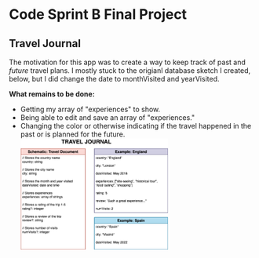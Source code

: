 # Code Sprint B Final Project

## Travel Journal

The motivation for this app was to create a way to keep track of past and _future_ travel plans. I mostly stuck to the origianl database sketch I created, below, but I did change the date to monthVisited and yearVisited.

**What remains to be done:**

- Getting my array of "experiences" to show.
- Being able to edit and save an array of "experiences."
- Changing the color or otherwise indicating if the travel happened in the past or is planned for the future.
  <img src="images/database-sketch.png" width="300">
